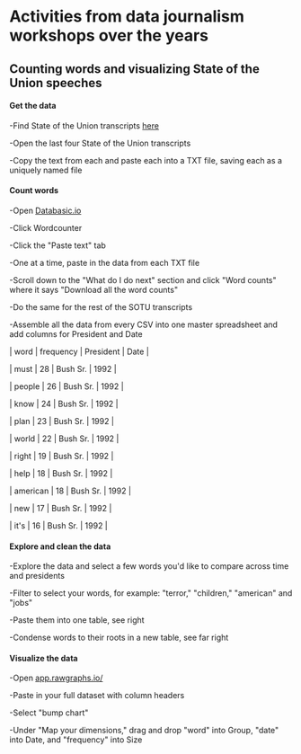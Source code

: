 # Activities from data journalism workshops over the years

## Counting words and visualizing State of the Union speeches

#### Get the data

-Find State of the Union transcripts [here](http://www.presidency.ucsb.edu/sou.php)

-Open the last four State of the Union transcripts

-Copy the text from each and paste each into a TXT file, saving each as a uniquely named file

#### Count words

-Open [Databasic.io](http://databasic.io)

-Click Wordcounter

-Click the "Paste text" tab

-One at a time, paste in the data from each TXT file

-Scroll down to the "What do I do next" section and click "Word counts" where it says "Download all the word counts"

-Do the same for the rest of the SOTU transcripts 

-Assemble all the data from every CSV into one master spreadsheet and add columns for President and Date


| word | frequency | President | Date |

| must | 28 | Bush Sr. | 1992 |

| people | 26 | Bush Sr. | 1992 |

| know | 24 | Bush Sr. | 1992 |

| plan | 23 | Bush Sr. | 1992 |

| world | 22 | Bush Sr. | 1992 |

| right | 19 | Bush Sr. | 1992 |

| help | 18 | Bush Sr. | 1992 |

| american | 18 | Bush Sr. | 1992 |

| new | 17 | Bush Sr. | 1992 |

| it's | 16 | Bush Sr. | 1992 |


#### Explore and clean the data

-Explore the data and select a few words you'd like to compare across time and presidents

-Filter to select your words, for example: "terror," "children," "american" and "jobs" 

-Paste them into one table, see right

-Condense words to their roots in a new table, see far right


#### Visualize the data 

-Open [app.rawgraphs.io/](http://app.rawgraphs.io/)

-Paste in your full dataset with column headers

-Select "bump chart"

-Under "Map your dimensions," drag and drop "word" into Group, "date" into Date, and "frequency" into Size




